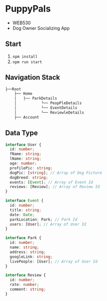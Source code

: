 # PuppyPals

- WEB530
- Dog Owner Socializing App

## Start

1. `npm install`
2. `npm run start`

## Navigation Stack

```bash
├──Root
    ├── Home
    │   ├── ParkDetails
    │           └── PeopPleDetails
    │           └── EventDetails
    │           └── ReviewleDetails
    ├── Account
```

## Data Type

```typescript
interface User {
  id: number;
  fName: string;
  lName: string;
  age: number;
  profilePic: string;
  dogPic: [string]; // Array of Dog Picture
  dogBreed: string;
  events: [Event]; // Array of Event Id
  reviews: [Review]; // Array of Review Id
}

interface Event {
  id: number;
  title: string;
  date: Date;
  parkLocation: Park; // Park Id
  users: [User]; // Array of User Id
}

interface Park {
  id: number;
  name: string;
  address: string;
  googleLink: string;
  livePeople: [User]; // Array of User Id
}

interface Review {
  id: number;
  rate: number;
  comment: string;
}
```
